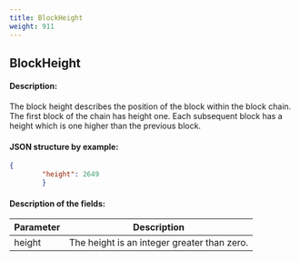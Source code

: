 ```yaml
---
title: BlockHeight
weight: 911
---
```


 
## BlockHeight 
#### Description: 
The block height describes the position of the block within the block chain. The first block of the chain has height one. Each subsequent block has a height which is one higher than the previous block.

 
#### JSON structure by example: 
```json
{
        "height": 2649
        }
``` 
#### Description of the fields: 

| Parameter | Description |
|------|------|
| height | The height is an integer greater than zero. |

 
